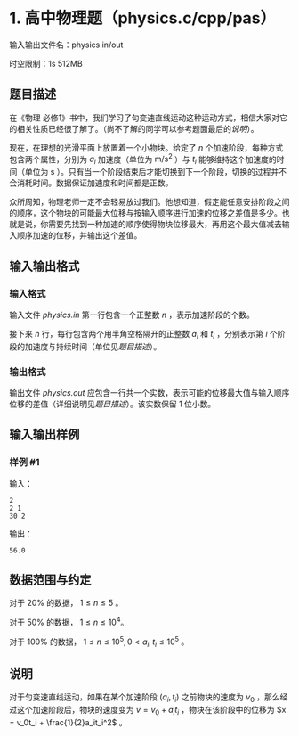 # 1. 高中物理题（physics.c/cpp/pas）

输入输出文件名：physics.in/out

时空限制：1s 512MB

## 题目描述

在《物理 必修1》书中，我们学习了匀变速直线运动这种运动方式，相信大家对它的相关性质已经很了解了。（尚不了解的同学可以参考题面最后的*说明*）。

现在，在理想的光滑平面上放置着一个小物块。给定了 $n$ 个加速阶段，每种方式包含两个属性，分别为 $a_i$ 加速度（单位为 $\mathrm{m/s^2}$ ）与 $t_i$ 能够维持这个加速度的时间（单位为 $\mathrm{s}$ ）。只有当一个阶段结束后才能切换到下一个阶段，切换的过程并不会消耗时间。数据保证加速度和时间都是正数。

众所周知，物理老师一定不会轻易放过我们。他想知道，假定能任意安排阶段之间的顺序，这个物块的可能最大位移与按输入顺序进行加速的位移之差值是多少。也就是说，你需要先找到一种加速的顺序使得物块位移最大，再用这个最大值减去输入顺序加速的位移，并输出这个差值。

## 输入输出格式

### 输入格式

输入文件 *physics.in* 第一行包含一个正整数 $n$ ，表示加速阶段的个数。

接下来 $n$ 行，每行包含两个用半角空格隔开的正整数 $a_i$ 和 $t_i$ ，分别表示第 $i$ 个阶段的加速度与持续时间（单位见*题目描述*）。

### 输出格式

输出文件 *physics.out* 应包含一行共一个实数，表示可能的位移最大值与输入顺序位移的差值（详细说明见*题目描述*）。该实数保留 $1$ 位小数。

## 输入输出样例

### 样例 #1

输入：

```
2
2 1
30 2 
```

输出：

```
56.0 
```

## 数据范围与约定

对于 $20\%$ 的数据， $1 \leq n \leq 5$ 。

对于 $50\%$ 的数据， $1 \leq n \leq 10^4$。

对于 $100\%$ 的数据， $1 \leq n \leq 10^5, 0 < a_i, t_i \leq 10^5$ 。

## 说明

对于匀变速直线运动，如果在某个加速阶段 $(a_i, t_i)$ 之前物块的速度为 $v_0$ ，那么经过这个加速阶段后，物块的速度变为 $v = v_0 + a_it_i$ ，物块在该阶段中的位移为 $x = v_0t_i + \frac{1}{2}a_it_i^2$ 。